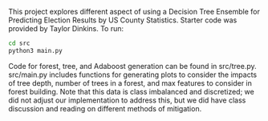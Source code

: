 This project explores different aspect of using a Decision Tree Ensemble for Predicting Election Results by US County Statistics. Starter code was provided by Taylor Dinkins.
To run:

```bash
cd src
python3 main.py
```

Code for forest, tree, and Adaboost generation can be found in src/tree.py. src/main.py includes functions for generating plots to consider the impacts of tree depth, number of trees in a forest, and max features to consider in forest building. Note that this data is class imbalanced and discretized; we did not adjust our implementation to address this, but we did have class discussion and reading on different methods of mitigation.
